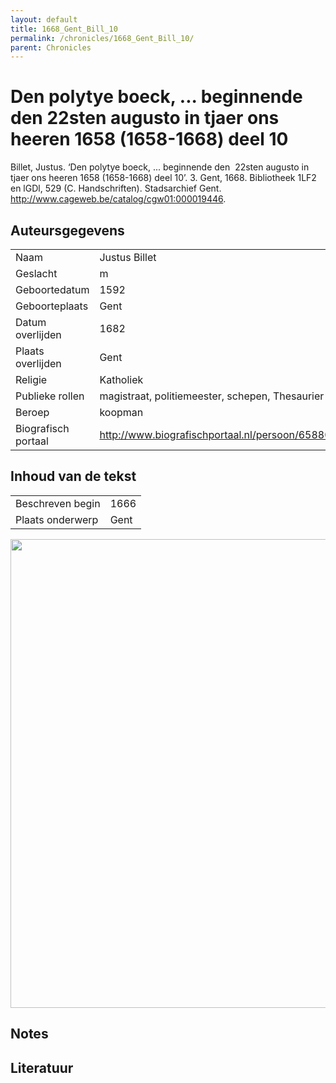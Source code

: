 ```yaml
---
layout: default
title: 1668_Gent_Bill_10
permalink: /chronicles/1668_Gent_Bill_10/
parent: Chronicles
--- 
```



# Den polytye boeck, ... beginnende den  22sten augusto in tjaer ons heeren 1658 (1658-1668) deel 10 

Billet, Justus. ‘Den polytye boeck, ... beginnende den  22sten augusto in tjaer ons heeren 1658 (1658-1668) deel 10’. 3. Gent, 1668. Bibliotheek 1LF2 en lGDl, 529 (C. Handschriften). Stadsarchief Gent. http://www.cageweb.be/catalog/cgw01:000019446. 

## Auteursgegevens 

| | | 
| --------------- | --------------- | 
| Naam | Justus Billet | 
| Geslacht | m | 
 | Geboortedatum | 1592 | 
| Geboorteplaats | Gent | 
| Datum overlijden | 1682 | 
| Plaats overlijden | Gent | 
| Religie | Katholiek | 
| Publieke rollen | magistraat, politiemeester, schepen, Thesaurier | 
| Beroep | koopman | 
| Biografisch portaal | http://www.biografischportaal.nl/persoon/65880947 | 

## Inhoud van de tekst 

| | | 
| --------------- | --------------- | 
| Beschreven begin | 1666 | 
| Plaats onderwerp | Gent | 

[<img src="..\..\barplots_chronicles\1668_Gent_Bill_10.jpg" width="750"/>](..\..\barplots_chronicles\1668_Gent_Bill_10.jpg) 

## Notes 

## Literatuur 

